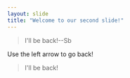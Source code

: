 ```yaml
---
layout: slide
title: "Welcome to our second slide!"
---
```

> I'll be back!--Sb

Use the left arrow to go back!

> I'll be back!
